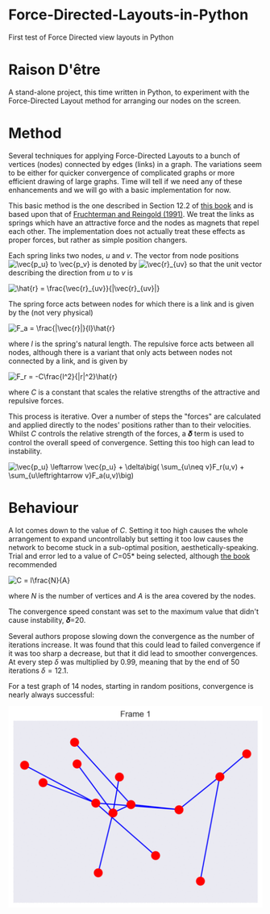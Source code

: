 # Force-Directed-Layouts-in-Python
First test of Force Directed view layouts in Python

# Raison D'être 
A stand-alone project, this time written in Python, to experiment with the Force-Directed Layout method for arranging our nodes on the screen.

# Method
Several techniques for applying Force-Directed Layouts to a bunch of vertices (nodes) connected by edges (links) in a graph.  The variations seem to be either for quicker convergence of complicated graphs or more efficient drawing of large graphs.  Time will tell if we need any of these enhancements and we will go with a basic implementation for now.

This basic method is the one described in Section 12.2 of [this book](http://cs.brown.edu/people/rtamassi/gdhandbook/chapters/force-directed.pdf) and is based upon that of [Fruchterman and Reingold (1991)](http://citeseerx.ist.psu.edu/viewdoc/download?doi=10.1.1.13.8444&rep=rep1&type=pdf).  We treat the links as springs which have an attractive force and the nodes as magnets that repel each other.  The implementation does not actually treat these effects as proper forces, but rather as simple position changers.

Each spring links two nodes, *u* and *v*.  The vector from node positions ![$`\vec{p_u}`$ to $`\vec{p_v}`$](https://latex.codecogs.com/svg.latex?\inline&space;\vec{p_u}$&space;to&space;$\vec{p_v})  is denoted by ![$`\vec{r}_{uv}`$](https://latex.codecogs.com/svg.latex?\inline&space;\vec{r}_{uv}) so that the unit vector describing the direction from *u* to *v* is

![$`\hat{r} = \frac{\vec{r}_{uv}}{|\vec{r}_{uv}|}`$](https://latex.codecogs.com/svg.latex?\inline&space;\hat{r}&space;=&space;\frac{\vec{r}_{uv}}{|\vec{r}_{uv}|})

The spring force acts between nodes for which there is a link and is given by the (not very physical)

![$`F_a = \frac{|\vec{r}|}{l}\hat{r}`$](https://latex.codecogs.com/svg.latex?\inline&space;F_a&space;=&space;\frac{|\vec{r}|}{l}\hat{r})

where *l* is the spring's natural length.  The repulsive force acts between all nodes, although there is a variant that only acts between nodes not connected by a link, and is given by

![$`F_r = -C\frac{l^2}{|r|^2}\hat{r}`$](https://latex.codecogs.com/svg.latex?\inline&space;F_r&space;=&space;-C\frac{l^2}{|r|^2}\hat{r})

where *C* is a constant that scales the relative strengths of the attractive and repulsive forces.

This process is iterative.  Over a number of steps the "forces" are calculated and applied directly to the nodes' positions rather than to their velocities.  Whilst *C* controls the relative strength of the forces, a 𝜹 term is used to control the overall speed of convergence.  Setting this too high can lead to instability.

![$`\vec{p_u} \leftarrow \vec{p_u} + \delta\big( \sum_{u\neq v}F_r(u,v) + \sum_{u\leftrightarrow v}F_a(u,v)\big)`$](https://latex.codecogs.com/svg.latex?\inline&space;\vec{p_u}&space;\leftarrow&space;\vec{p_u}&space;&plus;&space;\delta\big(&space;\sum_{u\neq&space;v}F_r(u,v)&space;&plus;&space;\sum_{u\leftrightarrow&space;v}F_a(u,v)\big))

# Behaviour
A lot comes down to the value of *C*.  Setting it too high causes the whole arrangement to expand uncontrollably but setting it too low causes the network to become stuck in a sub-optimal position, aesthetically-speaking.  Trial and error led to a value of *C*=05* being selected, although [the book](http://cs.brown.edu/people/rtamassi/gdhandbook/chapters/force-directed.pdf) recommended

![$`C = l\frac{N}{A}`$](https://latex.codecogs.com/svg.latex?\inline&space;C&space;=&space;l\frac{N}{A})

where *N* is the number of vertices and *A* is the area covered by the nodes.

The convergence speed constant was set to the maximum value that didn't cause instability, 𝜹=20.

Several authors propose slowing down the convergence as the number of iterations increase.  It was found that this could lead to failed convergence if it was too sharp a decrease, but that it did lead to smoother convergences.  At every step $`\delta`$ was multiplied by 0.99, meaning that by the end of 50 iterations $`\delta = 12.1`$.

For a test graph of 14 nodes, starting in random positions, convergence is nearly always successful:

![Convergence_GIF.gif](Convergence_GIF.gif)
